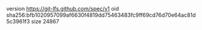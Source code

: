 version https://git-lfs.github.com/spec/v1
oid sha256:bfb1020957099af6630f4819dd75463483fc9ff69cd76d70e64ac81d5c3961f3
size 24867
